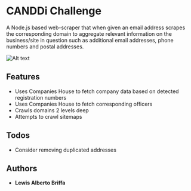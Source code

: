 # CANDDi Challenge

A Node.js based web-scraper that when given an email address scrapes the corresponding domain to 
aggregate relevant information on the business/site in question 
such as additional email addresses, phone numbers and postal addresses.

![Alt text](http://res.cloudinary.com/dj7k0lade/image/upload/v1532737224/canddi-crawler.png "CANDDi Scraper")

## Features
* Uses Companies House to fetch company data based on detected registration numbers
* Uses Companies House to fetch corresponding officers 
* Crawls domains 2 levels deep
* Attempts to crawl sitemaps

## Todos
* Consider removing duplicated addresses

## Authors

* **Lewis Alberto Briffa**

